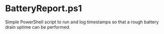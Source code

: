 # BatteryReport.ps1
 Simple PowerShell script to run and log timestamps so that a rough battery drain uptime can be performed.
